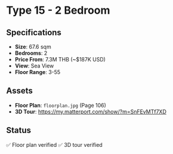 # Type 15 - 2 Bedroom

## Specifications
- **Size**: 67.6 sqm
- **Bedrooms**: 2
- **Price From**: 7.3M THB (~$187K USD)
- **View**: Sea View
- **Floor Range**: 3-55

## Assets
- **Floor Plan**: `floorplan.jpg` (Page 106)
- **3D Tour**: https://my.matterport.com/show/?m=SnFEvMTf7XD

## Status
✅ Floor plan verified
✅ 3D tour verified
